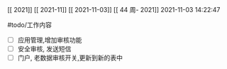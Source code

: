 [[ 2021]]
[[ 2021-11]]
[[ 2021-11-03]]
[[ 44 周- 2021]]
 2021-11-03 14:22:47
 
   #todo/工作内容
- [ ] 应用管理,增加审核功能
- [ ] 安全审核, 发送短信
- [ ] 门户, 老数据审核开关,更新到新的表中